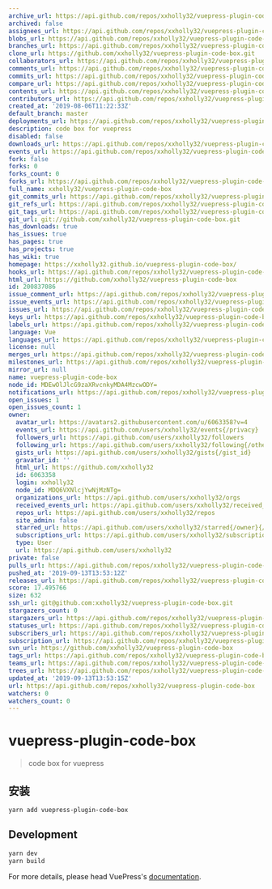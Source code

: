 ```yaml
---
archive_url: https://api.github.com/repos/xxholly32/vuepress-plugin-code-box/{archive_format}{/ref}
archived: false
assignees_url: https://api.github.com/repos/xxholly32/vuepress-plugin-code-box/assignees{/user}
blobs_url: https://api.github.com/repos/xxholly32/vuepress-plugin-code-box/git/blobs{/sha}
branches_url: https://api.github.com/repos/xxholly32/vuepress-plugin-code-box/branches{/branch}
clone_url: https://github.com/xxholly32/vuepress-plugin-code-box.git
collaborators_url: https://api.github.com/repos/xxholly32/vuepress-plugin-code-box/collaborators{/collaborator}
comments_url: https://api.github.com/repos/xxholly32/vuepress-plugin-code-box/comments{/number}
commits_url: https://api.github.com/repos/xxholly32/vuepress-plugin-code-box/commits{/sha}
compare_url: https://api.github.com/repos/xxholly32/vuepress-plugin-code-box/compare/{base}...{head}
contents_url: https://api.github.com/repos/xxholly32/vuepress-plugin-code-box/contents/{+path}
contributors_url: https://api.github.com/repos/xxholly32/vuepress-plugin-code-box/contributors
created_at: '2019-08-06T11:22:33Z'
default_branch: master
deployments_url: https://api.github.com/repos/xxholly32/vuepress-plugin-code-box/deployments
description: code box for vuepress
disabled: false
downloads_url: https://api.github.com/repos/xxholly32/vuepress-plugin-code-box/downloads
events_url: https://api.github.com/repos/xxholly32/vuepress-plugin-code-box/events
fork: false
forks: 0
forks_count: 0
forks_url: https://api.github.com/repos/xxholly32/vuepress-plugin-code-box/forks
full_name: xxholly32/vuepress-plugin-code-box
git_commits_url: https://api.github.com/repos/xxholly32/vuepress-plugin-code-box/git/commits{/sha}
git_refs_url: https://api.github.com/repos/xxholly32/vuepress-plugin-code-box/git/refs{/sha}
git_tags_url: https://api.github.com/repos/xxholly32/vuepress-plugin-code-box/git/tags{/sha}
git_url: git://github.com/xxholly32/vuepress-plugin-code-box.git
has_downloads: true
has_issues: true
has_pages: true
has_projects: true
has_wiki: true
homepage: https://xxholly32.github.io/vuepress-plugin-code-box/
hooks_url: https://api.github.com/repos/xxholly32/vuepress-plugin-code-box/hooks
html_url: https://github.com/xxholly32/vuepress-plugin-code-box
id: 200837086
issue_comment_url: https://api.github.com/repos/xxholly32/vuepress-plugin-code-box/issues/comments{/number}
issue_events_url: https://api.github.com/repos/xxholly32/vuepress-plugin-code-box/issues/events{/number}
issues_url: https://api.github.com/repos/xxholly32/vuepress-plugin-code-box/issues{/number}
keys_url: https://api.github.com/repos/xxholly32/vuepress-plugin-code-box/keys{/key_id}
labels_url: https://api.github.com/repos/xxholly32/vuepress-plugin-code-box/labels{/name}
language: Vue
languages_url: https://api.github.com/repos/xxholly32/vuepress-plugin-code-box/languages
license: null
merges_url: https://api.github.com/repos/xxholly32/vuepress-plugin-code-box/merges
milestones_url: https://api.github.com/repos/xxholly32/vuepress-plugin-code-box/milestones{/number}
mirror_url: null
name: vuepress-plugin-code-box
node_id: MDEwOlJlcG9zaXRvcnkyMDA4MzcwODY=
notifications_url: https://api.github.com/repos/xxholly32/vuepress-plugin-code-box/notifications{?since,all,participating}
open_issues: 1
open_issues_count: 1
owner:
  avatar_url: https://avatars2.githubusercontent.com/u/6063358?v=4
  events_url: https://api.github.com/users/xxholly32/events{/privacy}
  followers_url: https://api.github.com/users/xxholly32/followers
  following_url: https://api.github.com/users/xxholly32/following{/other_user}
  gists_url: https://api.github.com/users/xxholly32/gists{/gist_id}
  gravatar_id: ''
  html_url: https://github.com/xxholly32
  id: 6063358
  login: xxholly32
  node_id: MDQ6VXNlcjYwNjMzNTg=
  organizations_url: https://api.github.com/users/xxholly32/orgs
  received_events_url: https://api.github.com/users/xxholly32/received_events
  repos_url: https://api.github.com/users/xxholly32/repos
  site_admin: false
  starred_url: https://api.github.com/users/xxholly32/starred{/owner}{/repo}
  subscriptions_url: https://api.github.com/users/xxholly32/subscriptions
  type: User
  url: https://api.github.com/users/xxholly32
private: false
pulls_url: https://api.github.com/repos/xxholly32/vuepress-plugin-code-box/pulls{/number}
pushed_at: '2019-09-13T13:53:12Z'
releases_url: https://api.github.com/repos/xxholly32/vuepress-plugin-code-box/releases{/id}
score: 17.495766
size: 632
ssh_url: git@github.com:xxholly32/vuepress-plugin-code-box.git
stargazers_count: 0
stargazers_url: https://api.github.com/repos/xxholly32/vuepress-plugin-code-box/stargazers
statuses_url: https://api.github.com/repos/xxholly32/vuepress-plugin-code-box/statuses/{sha}
subscribers_url: https://api.github.com/repos/xxholly32/vuepress-plugin-code-box/subscribers
subscription_url: https://api.github.com/repos/xxholly32/vuepress-plugin-code-box/subscription
svn_url: https://github.com/xxholly32/vuepress-plugin-code-box
tags_url: https://api.github.com/repos/xxholly32/vuepress-plugin-code-box/tags
teams_url: https://api.github.com/repos/xxholly32/vuepress-plugin-code-box/teams
trees_url: https://api.github.com/repos/xxholly32/vuepress-plugin-code-box/git/trees{/sha}
updated_at: '2019-09-13T13:53:15Z'
url: https://api.github.com/repos/xxholly32/vuepress-plugin-code-box
watchers: 0
watchers_count: 0
---
```


# vuepress-plugin-code-box

> code box for vuepress

## 安装

```
yarn add vuepress-plugin-code-box
```

## Development

```bash
yarn dev
yarn build
```

For more details, please head VuePress's [documentation](https://v1.vuepress.vuejs.org/).
